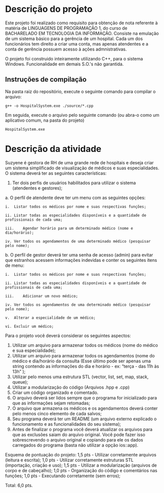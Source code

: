 # Descrição do projeto

Este projeto foi realizado como requisito para obtenção de nota referente à matéria de LINGUAGENS DE PROGRAMAÇÃO 1, do curso de BACHARELADO EM TECNOLOGIA DA INFORMAÇÃO.
Consiste na emulação de um sistema básico para a gerência de um hospital. Cada um dos funcionários tem direito a criar uma conta, mas apenas atendentes e a conta de gerência possuem acesso à ações admnistrativas.

O projeto foi construido inteiramente utilizando C++, para o sistema Windows. Funcionalidade em demais S.O.'s não garantida.

## Instruções de compilação

Na pasta raiz do repositório, execute o seguinte comando para compilar o arquivo:

```
g++ -o HospitalSystem.exe ./source/*.cpp
```
Em seguida, execute o arquivo pelo seguinte comando (ou abra-o como um aplicativo comum, na pasta do projeto)
```
HospitalSystem.exe
```


# Descrição da atividade


Suzyene é gestora de RH de uma grande rede de hospitais e deseja criar um sistema simplificado de visualização de médicos e suas especialidades.  O sistema deverá ter as seguintes características:

1.	Ter dois perfis de usuários habilitados para utilizar o sistema (atendentes e  gestores);

a.	O perfil de atendente deve ter um menu com as seguintes opções:
    
    i.	Listar todos os médicos por nome e suas respectivas funções;

    ii.	Listar todas as especialidades disponíveis e a quantidade de profissionais de cada uma;

    iii.	Agendar horário para um determinado médico (nome e dia/horário);

    iv.	Ver todos os agendamentos de uma determinado médico (pesquisar pelo nome);
  
b.	O perfil de gestor deverá ter uma senha de acesso (admin) para evitar que estranhos acessem informações indevidas e conter os seguintes itens de menu:
    
    i.	Listar todos os médicos por nome e suas respectivas funções;

    ii.	Listar todas as especialidades disponíveis e a quantidade de profissionais de cada uma;

    iii.	Adicionar um novo médico;

    iv.	Ver todos os agendamentos de uma determinado médico (pesquisar pelo nome);

    v.	Alterar a especialidade de um médico;

    vi.	Excluir um médico;

Para o projeto você deverá considerar os seguintes aspectos:
1.	Utilizar um arquivo para armazenar todos os médicos (nome do médico e sua especialidade);
2.	Utilizar um arquivo para armazenar todos os agendamentos (nome do médico e dia/horário da consulta (Esse último pode ser apenas uma string contendo as informações do dia e horário - ex: “terça - das 11h às 13h” );
3.	Utilizar pelo menos uma estrutura STL (vector, list, set, map, stack, queue);
4.	Utilizar a modularização do código (Arquivos .hpp e .cpp)
5.	Criar um código organizado e comentado.
6.	O arquivo deverá ser lidos sempre que o programa for inicializado para que as informações sejam retomadas;
7.	O arquivo que armazena os médicos e os agendamentos deverá conter pelo menos cinco elemento de cada salvos;
8.	Seu programa deverá ter um README (um arquivo externo explicado o funcionamento e as funcionalidades do seu sistema);
9.	Antes de finalizar o programa você deverá atualizar os arquivos para que as exclusões saiam do arquivo original. Você pode fazer isso sobrescrevendo o arquivo original e copiando para ele os dados carregados do programa (basta não utilizar a opção ios::app).

Esquema de pontuação do projeto:
1,5 pts - Utilizar corretamente arquivos (leitura e escrita);
1,0 pts - Utilizar corretamente estruturas STL (importação, criação e uso);
1,5 pts - Utilizar a modularização  (arquivos de corpo e de cabeçalho);
1,0 pts - Organização do código e comentários nas funções;
1,0 pts - Executando corretamente  (sem erros);

Total: 6,0 pts.
